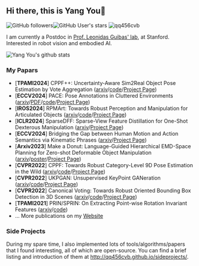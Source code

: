 ## Hi there, this is Yang You👋
![GitHub followers](https://img.shields.io/github/followers/qq456cvb?style=social)![GitHub User's stars](https://img.shields.io/github/stars/qq456cvb?style=social)
<img src="https://komarev.com/ghpvc/?username=GITHUB-USERNAME&label=Profile%20views&color=ce9927&style=flat" alt="qq456cvb" />

I am currently a Postdoc in [Prof. Leonidas Guibas' lab](https://geometry.stanford.edu/), at Stanford. Interested in robot vision and embodied AI.

![Yang You's github stats](https://github-readme-stats-git-masterrstaa-rickstaa.vercel.app/api?username=qq456cvb&count_private=false&show_icons=true)

### My Papars
<!-- pub starts -->
* [**TPAMI2024**] CPPF++: Uncertainty-Aware Sim2Real Object Pose Estimation by Vote Aggregation ([arxiv](https://arxiv.org/abs/2211.13398)/[code](https://github.com/qq456cvb/CPPF2)/[Project Page](https://qq456cvb.github.io/projects/cppf++))
* [**ECCV2024**] PACE: Pose Annotations in Cluttered Environments ([arxiv](https://arxiv.org/abs/2312.15130)/[PDF](https://qq456cvb.github.io/files/pace.pdf)/[code](https://github.com/qq456cvb/PACE)/[Project Page](https://qq456cvb.github.io/projects/pace))
* [**IROS2024**] RPMArt: Towards Robust Perception and Manipulation for Articulated Objects ([arxiv](https://arxiv.org/abs/2403.16023)/[code](https://github.com/R-PMArt/rpmart)/[Project Page](https://r-pmart.github.io/))
* [**ICLR2024**] SparseDFF: Sparse-View Feature Distillation for One-Shot Dexterous Manipulation ([arxiv](https://arxiv.org/abs/2310.16838)/[Project Page](https://halowangqx.github.io/SparseDFF))
* [**ECCV2024**] Bridging the Gap between Human Motion and Action Semantics via Kinematic Phrases ([arxiv](https://arxiv.org/abs/2310.04189)/[Project Page](https://foruck.github.io/KP))
* [**Arxiv2023**] Make a Donut: Language-Guided Hierarchical EMD-Space Planning for Zero-shot Deformable Object Manipulation ([arxiv](https://arxiv.org/abs/2311.02787)/[poster](https://qq456cvb.github.io/images/make_a_donut.pdf)/[Project Page](https://qq456cvb.github.io/projects/donut))
* [**CVPR2022**] CPPF: Towards Robust Category-Level 9D Pose Estimation in the Wild ([arxiv](https://arxiv.org/abs/2203.03089)/[code](https://github.com/qq456cvb/CPPF)/[Project Page](https://qq456cvb.github.io/projects/cppf))
* [**CVPR2022**] UKPGAN: Unsupervised KeyPoint GANeration ([arxiv](https://arxiv.org/abs/2011.11974)/[code](https://github.com/qq456cvb/UKPGAN)/[Project Page](https://qq456cvb.github.io/projects/ukpgan))
* [**CVPR2022**] Canonical Voting: Towards Robust Oriented Bounding Box Detection in 3D Scenes ([arxiv](https://arxiv.org/abs/2011.12001)/[code](https://github.com/qq456cvb/CanonicalVoting)/[Project Page](https://qq456cvb.github.io/projects/canonical-voting))
* [**TPAMI2021**] PRIN/SPRIN: On Extracting Point-wise Rotation Invariant Features ([arxiv](https://arxiv.org/abs/2102.12093)/[code](https://github.com/qq456cvb/SPRIN))
* ... More publications on my [Website](https://qq456cvb.github.io/publications/)
<!-- pub ends -->

### Side Projects
During my spare time, I also implemented lots of tools/algorithms/papers that I found interesting, all of which are open-source. You can find a brief listing and introduction of them at http://qq456cvb.github.io/sideprojects/.
